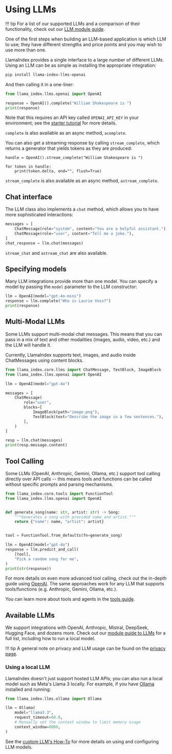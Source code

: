 # Using LLMs

!!! tip
    For a list of our supported LLMs and a comparison of their functionality, check out our [LLM module guide](../../module_guides/models/llms.md).

One of the first steps when building an LLM-based application is which LLM to use; they have different strengths and price points and you may wish to use more than one.

LlamaIndex provides a single interface to a large number of different LLMs. Using an LLM can be as simple as installing the appropriate integration:

```bash
pip install llama-index-llms-openai
```

And then calling it in a one-liner:

```python
from llama_index.llms.openai import OpenAI

response = OpenAI().complete("William Shakespeare is ")
print(response)
```

Note that this requires an API key called `OPENAI_API_KEY` in your environment; see the [starter tutorial](../../getting_started/starter_example.md) for more details.

`complete` is also available as an async method, `acomplete`.

You can also get a streaming response by calling `stream_complete`, which returns a generator that yields tokens as they are produced:

```
handle = OpenAI().stream_complete("William Shakespeare is ")

for token in handle:
    print(token.delta, end="", flush=True)
```

`stream_complete` is also available as an async method, `astream_complete`.

## Chat interface

The LLM class also implements a `chat` method, which allows you to have more sophisticated interactions:

```python
messages = [
    ChatMessage(role="system", content="You are a helpful assistant."),
    ChatMessage(role="user", content="Tell me a joke."),
]
chat_response = llm.chat(messages)
```

`stream_chat` and `astream_chat` are also available.

## Specifying models

Many LLM integrations provide more than one model. You can specify a model by passing the `model` parameter to the LLM constructor:

```python
llm = OpenAI(model="gpt-4o-mini")
response = llm.complete("Who is Laurie Voss?")
print(response)
```

## Multi-Modal LLMs

Some LLMs support multi-modal chat messages. This means that you can pass in a mix of text and other modalities (images, audio, video, etc.) and the LLM will handle it.

Currently, LlamaIndex supports text, images, and audio inside ChatMessages using content blocks.

```python
from llama_index.core.llms import ChatMessage, TextBlock, ImageBlock
from llama_index.llms.openai import OpenAI

llm = OpenAI(model="gpt-4o")

messages = [
    ChatMessage(
        role="user",
        blocks=[
            ImageBlock(path="image.png"),
            TextBlock(text="Describe the image in a few sentences."),
        ],
    )
]

resp = llm.chat(messages)
print(resp.message.content)
```

## Tool Calling

Some LLMs (OpenAI, Anthropic, Gemini, Ollama, etc.) support tool calling directly over API calls -- this means tools and functions can be called without specific prompts and parsing mechanisms.

```python
from llama_index.core.tools import FunctionTool
from llama_index.llms.openai import OpenAI


def generate_song(name: str, artist: str) -> Song:
    """Generates a song with provided name and artist."""
    return {"name": name, "artist": artist}


tool = FunctionTool.from_defaults(fn=generate_song)

llm = OpenAI(model="gpt-4o")
response = llm.predict_and_call(
    [tool],
    "Pick a random song for me",
)
print(str(response))
```

For more details on even more advanced tool calling, check out the in-depth guide using [OpenAI](../../examples/llm/openai.ipynb). The same approaches work for any LLM that supports tools/functions (e.g. Anthropic, Gemini, Ollama, etc.).

You can learn more about tools and agents in the [tools guide](../../understanding/agent/tools.md).

## Available LLMs

We support integrations with OpenAI, Anthropic, Mistral, DeepSeek, Hugging Face, and dozens more. Check out our [module guide to LLMs](../../module_guides/models/llms.md) for a full list, including how to run a local model.

!!! tip
    A general note on privacy and LLM usage can be found on the [privacy page](./privacy.md).

### Using a local LLM

LlamaIndex doesn't just support hosted LLM APIs; you can also run a local model such as Meta's Llama 3 locally. For example, if you have [Ollama](https://github.com/ollama/ollama) installed and running:

```python
from llama_index.llms.ollama import Ollama

llm = Ollama(
    model="llama3.3",
    request_timeout=60.0,
    # Manually set the context window to limit memory usage
    context_window=8000,
)
```

See the [custom LLM's How-To](../../module_guides/models/llms/usage_custom.md) for more details on using and configuring LLM models.
